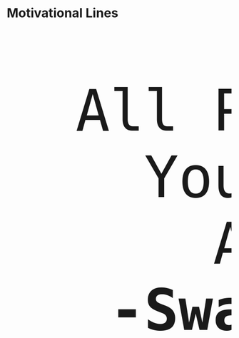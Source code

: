 #  Motivational Lines 

<pre style="font-size:8rem">
  All Power is Within YOU
    You Can Do Anything    
      And Everything
   <b>-Swami Vivekananda</b>
</pre>